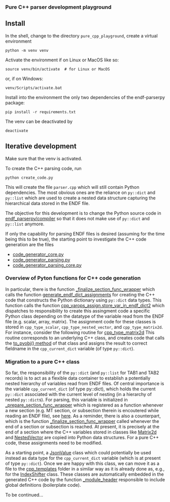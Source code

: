 ### Pure C++ parser development playground


## Install

In the shell, change to the directory `pure_cpp_playground`,
create a virtual environment
```console
python -m venv venv
```

Activate the environment if on Linux or MacOS like so:
```console
source venv/bin/activate  # for Linux or MacOS
```
or, if on Windows:
```console
venv/Scripts/activate.bat
```

Install into the environment the only two
dependencies of the endf-parserpy package:
```console
pip install -r requirements.txt
```

The venv can be deactivated by
```console
deactivate
```

## Iterative development

Make sure that the venv is activated.

To create the C++ parsing code, run
```console
python create_code.py
```

This will create the file `parser.cpp` which will
still contain Python dependencies. The most obvious
ones are the reliance on `py::dict` and `py::list`
which are used to create a nested data structure
capturing the hierarchical data stored in the ENDF file.

The objective for this development is to change the
Python source code in
[endf_parserpy/compiler](https://github.com/IAEA-NDS/endf-parserpy/tree/27b8e79fcdeccf6966c188a9e88f9cb5bd56a7ab/endf_parserpy/compiler)
so that it does not make use of `py::dict` and `py::list` anymore.

If only the capability for parsing ENDF files is desired (assuming for the time being
this to be true), the starting point to investigate the C++ code generation are the files

- [code_generator_core.py](https://github.com/IAEA-NDS/endf-parserpy/blob/27b8e79fcdeccf6966c188a9e88f9cb5bd56a7ab/endf_parserpy/compiler/code_generator_core.py)
- [code_generator_parsing.py](https://github.com/IAEA-NDS/endf-parserpy/blob/27b8e79fcdeccf6966c188a9e88f9cb5bd56a7ab/endf_parserpy/compiler/code_generator_parsing.py)
- [code_generator_parsing_core.py](https://github.com/IAEA-NDS/endf-parserpy/blob/27b8e79fcdeccf6966c188a9e88f9cb5bd56a7ab/endf_parserpy/compiler/code_generator_parsing_core.py)

### Overview of Pyton functions for C++ code generation

In particular, there is the function
[_finalize_section_func_wrapper](https://github.com/IAEA-NDS/endf-parserpy/blob/27b8e79fcdeccf6966c188a9e88f9cb5bd56a7ab/endf_parserpy/compiler/code_generator_parsing.py#L154)
which calls the function [generate_endf_dict_assignments](https://github.com/IAEA-NDS/endf-parserpy/blob/27b8e79fcdeccf6966c188a9e88f9cb5bd56a7ab/endf_parserpy/compiler/code_generator_parsing_core.py#L34)
for creating the C++ code that constructs the Python dictionary using `py::dict` data types.
This function calls the function [cpp_varops_assign.store_var_in_endf_dict2](https://github.com/IAEA-NDS/endf-parserpy/blob/27b8e79fcdeccf6966c188a9e88f9cb5bd56a7ab/endf_parserpy/compiler/cpp_types/cpp_varops_assign.py#L79)
which dispatches to responsibility to create this assingment code a specific Python class depending on the datatype of the
variable read from the ENDF file (e.g. scalar, array, matrix). The assignment code for these classes is stored in
`cpp_type_scalar`, `cpp_type_nested_vector`, and `cpp_type_matrix2d`. For instance, consider the following
routine for [cpp_type_matrix2d](https://github.com/IAEA-NDS/endf-parserpy/blob/27b8e79fcdeccf6966c188a9e88f9cb5bd56a7ab/endf_parserpy/compiler/cpp_types/cpp_type_matrix2d/assign.py#L226)
This routine corresponds to an underlying C++ class, and creates code that calls the
[to_pyobj() method](https://github.com/IAEA-NDS/endf-parserpy/blob/27b8e79fcdeccf6966c188a9e88f9cb5bd56a7ab/endf_parserpy/compiler/cpp_types/cpp_type_matrix2d/definition.py#L91) of that class and assigns the result to correct fieldname in the `cpp_current_dict` variable (of type `py::dict`).


### Migration to a pure C++ class

So far, the responsibility of the `py::dict` (and `py::list` for TAB1 and TAB2 records) is to act as a
flexible data container to establish a potentially nested hierarchy of variables read from ENDF files.
Of central importance is the variable `cpp_current_dict` (of type py::dict), which holds the
current `py::dict` associated with the current level of nesting (in a hierarchy of nested `py::dict`s).
For parsing, this variable is initialized in [_prepare_section_func_wrapper](https://github.com/IAEA-NDS/endf-parserpy/blob/27b8e79fcdeccf6966c188a9e88f9cb5bd56a7ab/endf_parserpy/compiler/code_generator_parsing.py#L138)
which is registered as a function whenever a new section (e.g. MT section, or subsection therein is encoutered while reading an ENDF file),
see [here](https://github.com/IAEA-NDS/endf-parserpy/blob/27b8e79fcdeccf6966c188a9e88f9cb5bd56a7ab/endf_parserpy/compiler/code_generator_parsing.py#L138). As a reminder, there is also a counterpart, which is the function [_finalize_section_func_wrapper](https://github.com/IAEA-NDS/endf-parserpy/blob/27b8e79fcdeccf6966c188a9e88f9cb5bd56a7ab/endf_parserpy/compiler/code_generator_parsing.py#L138) called whenever the end of a section or subsection is reached. At present, it is precisely at the end of a section where the C++ variables stored in classes like [Matrix2d](https://github.com/IAEA-NDS/endf-parserpy/blob/27b8e79fcdeccf6966c188a9e88f9cb5bd56a7ab/endf_parserpy/compiler/cpp_types/cpp_type_matrix2d/definition.py#L15) and [NestedVector](https://github.com/IAEA-NDS/endf-parserpy/blob/27b8e79fcdeccf6966c188a9e88f9cb5bd56a7ab/endf_parserpy/compiler/cpp_types/cpp_type_nested_vector/definition.py#L15) are copied into Python data structures. For a pure C++ code, these assignments need to be modified.

As a starting point, a [JsonValue](https://github.com/IAEA-NDS/endf-parserpy/blob/9b0ca230438069ce77404483852abee5fceedd2c/pure_cpp_playground/jsonvalue.cpp) class which could potentially be used instead as data type for the `cpp_current_dict` variable (which is at present of type `py::dict`).
Once we are happy with this class, we can move it as a file to the [cpp_templates](https://github.com/IAEA-NDS/endf-parserpy/tree/9b0ca230438069ce77404483852abee5fceedd2c/endf_parserpy/compiler/cpp_templates) folder in a similar way as it is already done as, e.g., for the [IndexShifter](https://github.com/IAEA-NDS/endf-parserpy/blob/9b0ca230438069ce77404483852abee5fceedd2c/endf_parserpy/compiler/cpp_templates/index_shifter.hpp) class.
These classes are automatically embedded in the generated C++ code by the function [_module_header](https://github.com/IAEA-NDS/endf-parserpy/blob/9b0ca230438069ce77404483852abee5fceedd2c/endf_parserpy/compiler/cpp_boilerplate.py#L27) responsible to include global definitions (boilerplate code).

To be continued...
